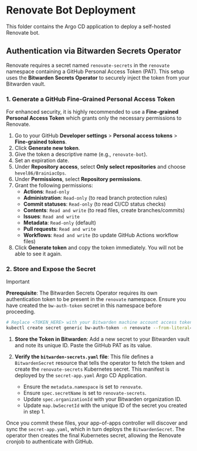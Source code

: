 # Renovate Bot Deployment

This folder contains the Argo CD application to deploy a self-hosted Renovate bot.

## Authentication via Bitwarden Secrets Operator

Renovate requires a secret named `renovate-secrets` in the `renovate` namespace containing a GitHub Personal Access Token (PAT). This setup uses the **Bitwarden Secrets Operator** to securely inject the token from your Bitwarden vault.

### 1. Generate a GitHub Fine-Grained Personal Access Token

For enhanced security, it is highly recommended to use a **Fine-grained Personal Access Token** which grants only the necessary permissions to Renovate.

1.  Go to your GitHub **Developer settings** > **Personal access tokens** > **Fine-grained tokens**.
2.  Click **Generate new token**.
3.  Give the token a descriptive name (e.g., `renovate-bot`).
4.  Set an expiration date.
5.  Under **Repository access**, select **Only select repositories** and choose `hevel86/BrainiacOps`.
6.  Under **Permissions**, select **Repository permissions**.
7.  Grant the following permissions:
    -   **Actions**: `Read-only`
    -   **Administration**: `Read-only` (to read branch protection rules)
    -   **Commit statuses**: `Read-only` (to read CI/CD status checks)
    -   **Contents**: `Read and write` (to read files, create branches/commits)
    -   **Issues**: `Read and write`
    -   **Metadata**: `Read-only` (default)
    -   **Pull requests**: `Read and write`
    -   **Workflows**: `Read and write` (to update GitHub Actions workflow files)
8.  Click **Generate token** and copy the token immediately. You will not be able to see it again.

### 2. Store and Expose the Secret

> [!IMPORTANT]
> **Prerequisite**: The Bitwarden Secrets Operator requires its own authentication token to be present in the `renovate` namespace. Ensure you have created the `bw-auth-token` secret in this namespace before proceeding.
> ```bash
> # Replace <TOKEN_HERE> with your Bitwarden machine account access token
> kubectl create secret generic bw-auth-token -n renovate --from-literal=token="<TOKEN_HERE>"
> ```

1.  **Store the Token in Bitwarden**: Add a new secret to your Bitwarden vault and note its unique ID. Paste the GitHub PAT as its value.

2.  **Verify the `bitwarden-secrets.yaml` file**: This file defines a `BitwardenSecret` resource that tells the operator to fetch the token and create the `renovate-secrets` Kubernetes secret. This manifest is deployed by the `secret-app.yaml` Argo CD Application.
    - Ensure the `metadata.namespace` is set to `renovate`.
    - Ensure `spec.secretName` is set to `renovate-secrets`.
    - Update `spec.organizationId` with your Bitwarden organization ID.
    - Update `map.bwSecretId` with the unique ID of the secret you created in step 1.

Once you commit these files, your app-of-apps controller will discover and sync the `secret-app.yaml`, which in turn deploys the `BitwardenSecret`. The operator then creates the final Kubernetes secret, allowing the Renovate cronjob to authenticate with GitHub.